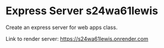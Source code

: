 # Express Server s24wa61lewis

Create an express server for web apps class.


Link to render server: https://s24wa61lewis.onrender.com
